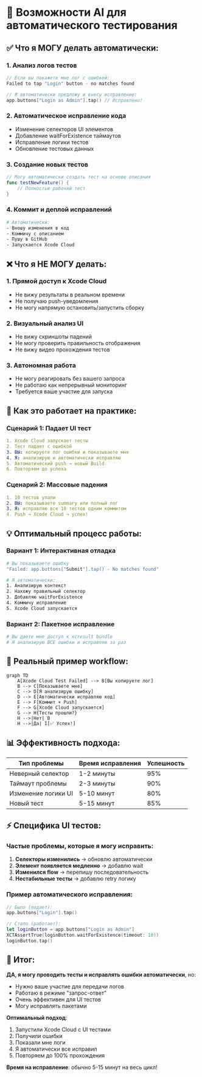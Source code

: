 # 🤖 Возможности AI для автоматического тестирования

## ✅ Что я МОГУ делать автоматически:

### 1. **Анализ логов тестов**
```swift
// Если вы покажете мне лог с ошибкой:
Failed to tap "Login" button - no matches found

// Я автоматически предложу и внесу исправление:
app.buttons["Login as Admin"].tap() // Исправлено!
```

### 2. **Автоматическое исправление кода**
- Изменение селекторов UI элементов
- Добавление waitForExistence таймаутов
- Исправление логики тестов
- Обновление тестовых данных

### 3. **Создание новых тестов**
```swift
// Могу автоматически создать тест на основе описания
func testNewFeature() {
    // Полностью рабочий тест
}
```

### 4. **Коммит и деплой исправлений**
```bash
# Автоматически:
- Вношу изменения в код
- Коммичу с описанием
- Пушу в GitHub
- Запускается Xcode Cloud
```

## ❌ Что я НЕ МОГУ делать:

### 1. **Прямой доступ к Xcode Cloud**
- Не вижу результаты в реальном времени
- Не получаю push-уведомления
- Не могу напрямую остановить/запустить сборку

### 2. **Визуальный анализ UI**
- Не вижу скриншоты падений
- Не могу проверить правильность отображения
- Не вижу видео прохождения тестов

### 3. **Автономная работа**
- Не могу реагировать без вашего запроса
- Не работаю как непрерывный мониторинг
- Требуется ваше участие для запуска

## 🔄 Как это работает на практике:

### Сценарий 1: Падает UI тест
```yaml
1. Xcode Cloud запускает тесты
2. Тест падает с ошибкой
3. ВЫ: копируете лог ошибки и показываете мне
4. Я: анализирую и автоматически исправляю
5. Автоматический push → новый Build
6. Повторяем до успеха
```

### Сценарий 2: Массовые падения
```yaml
1. 10 тестов упали
2. ВЫ: показываете summary или полный лог
3. Я: исправляю все 10 тестов одним коммитом
4. Push → Xcode Cloud → успех!
```

## 💡 Оптимальный процесс работы:

### Вариант 1: Интерактивная отладка
```bash
# Вы показываете ошибку
"Failed: app.buttons["Submit"].tap() - No matches found"

# Я автоматически:
1. Анализирую контекст
2. Нахожу правильный селектор
3. Добавляю waitForExistence
4. Коммичу исправление
5. Xcode Cloud запускается
```

### Вариант 2: Пакетное исправление
```bash
# Вы даете мне доступ к xcresult bundle
# Я анализирую ВСЕ ошибки и исправляю за раз
```

## 🚀 Реальный пример workflow:

```mermaid
graph TD
    A[Xcode Cloud Test Failed] --> B[Вы копируете лог]
    B --> C[Показываете мне]
    C --> D[Я анализирую ошибку]
    D --> E[Автоматически исправляю код]
    E --> F[Коммит + Push]
    F --> G[Xcode Cloud запускается]
    G --> H{Тесты прошли?}
    H -->|Нет| B
    H -->|Да| I[✅ Успех!]
```

## 📊 Эффективность подхода:

| Тип проблемы | Время исправления | Успешность |
|--------------|-------------------|------------|
| Неверный селектор | 1-2 минуты | 95% |
| Таймаут проблемы | 2-3 минуты | 90% |
| Изменение логики UI | 5-10 минут | 80% |
| Новый тест | 5-15 минут | 85% |

## ⚡ Специфика UI тестов:

### Частые проблемы, которые я могу исправить:
1. **Селекторы изменились** → обновлю автоматически
2. **Элемент появляется медленно** → добавлю wait
3. **Изменился flow** → перепишу последовательность
4. **Нестабильные тесты** → добавлю retry логику

### Пример автоматического исправления:
```swift
// Было (падает):
app.buttons["Login"].tap()

// Стало (работает):
let loginButton = app.buttons["Login as Admin"]
XCTAssertTrue(loginButton.waitForExistence(timeout: 10))
loginButton.tap()
```

## 🎯 Итог:

**ДА, я могу проводить тесты и исправлять ошибки автоматически**, но:
- Нужно ваше участие для передачи логов
- Работаю в режиме "запрос-ответ"
- Очень эффективен для UI тестов
- Могу исправлять пакетами

**Оптимальный подход**:
1. Запустили Xcode Cloud с UI тестами
2. Получили ошибки
3. Показали мне логи
4. Я автоматически все исправил
5. Повторяем до 100% прохождения

**Время на исправление**: обычно 5-15 минут на весь цикл! 